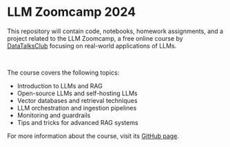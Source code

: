 # LLM Zoomcamp 2024

This repository will contain code, notebooks, homework assignments, and a project related to the LLM Zoomcamp, a free online course by [DataTalksClub](https://datatalks.club) focusing on real-world applications of LLMs.

<br>

The course covers the following topics:
* Introduction to LLMs and RAG
* Open-source LLMs and self-hosting LLMs
* Vector databases and retrieval techniques
* LLM orchestration and ingestion pipelines
* Monitoring and guardrails
* Tips and tricks for advanced RAG systems

For more information about the course, visit its [GitHub page](https://github.com/DataTalksClub/llm-zoomcamp).
